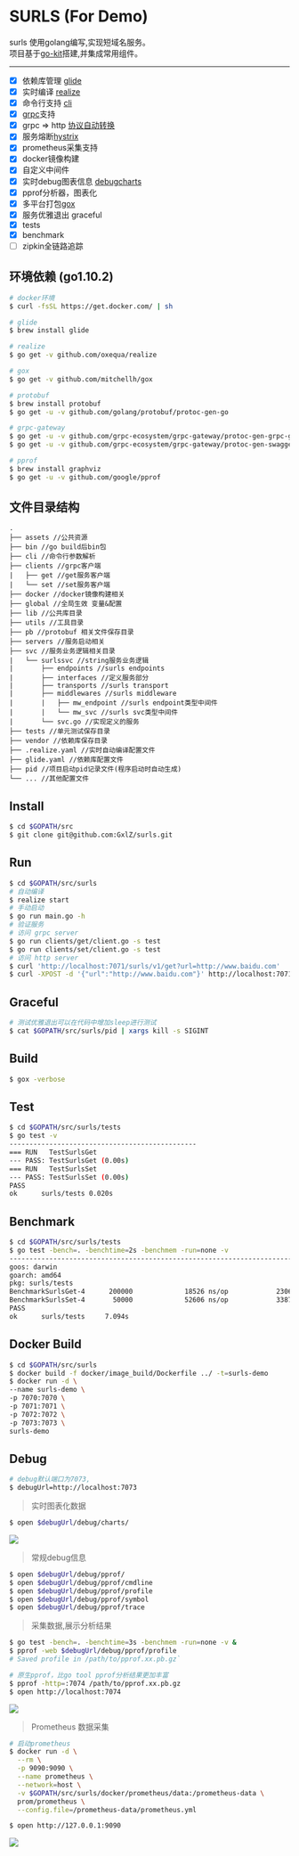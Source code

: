 # SURLS (For Demo)

surls 使用golang编写,实现短域名服务。  
项目基于[go-kit](https://github.com/go-kit/kit)搭建,并集成常用组件。

---

- [x] 依赖库管理 [glide](https://github.com/Masterminds/glide)
- [x] 实时编译 [realize](https://github.com/oxequa/realize)
- [x] 命令行支持 [cli](https://github.com/urfave/cli)
- [x] [grpc](https://github.com/grpc/grpc)支持 
- [x] grpc => http [协议自动转换](https://github.com/grpc-ecosystem/grpc-gateway)
- [x] 服务熔断[hystrix](https://github.com/afex/hystrix-go) 
- [x] prometheus采集支持
- [x] docker镜像构建
- [x] 自定义中间件
- [x] 实时debug图表信息 [debugcharts](https://github.com/mkevac/debugcharts)
- [x] pprof分析器，图表化
- [x] 多平台打包[gox](https://github.com/mitchellh/gox)
- [x] 服务优雅退出 graceful
- [x] tests
- [x] benchmark
- [ ] zipkin全链路追踪

## 环境依赖 (go1.10.2)
```bash
# docker环境
$ curl -fsSL https://get.docker.com/ | sh

# glide
$ brew install glide

# realize
$ go get -v github.com/oxequa/realize

# gox
$ go get -v github.com/mitchellh/gox

# protobuf
$ brew install protobuf
$ go get -u -v github.com/golang/protobuf/protoc-gen-go

# grpc-gateway
$ go get -u -v github.com/grpc-ecosystem/grpc-gateway/protoc-gen-grpc-gateway
$ go get -u -v github.com/grpc-ecosystem/grpc-gateway/protoc-gen-swagger

# pprof
$ brew install graphviz
$ go get -u -v github.com/google/pprof
```

## 文件目录结构
```
.
├── assets //公共资源
├── bin //go build后bin包
├── cli //命令行参数解析
├── clients //grpc客户端
|   ├── get //get服务客户端
|   └── set //set服务客户端
├── docker //docker镜像构建相关
├── global //全局生效 变量&配置
├── lib //公共库目录
├── utils //工具目录
├── pb //protobuf 相关文件保存目录
├── servers //服务启动相关
├── svc //服务业务逻辑相关目录
|   └── surlssvc //string服务业务逻辑
|       ├── endpoints //surls endpoints
|       ├── interfaces //定义服务部分
|       ├── transports //surls transport
|       ├── middlewares //surls middleware
|       |   ├── mw_endpoint //surls endpoint类型中间件
|       |   └── mw_svc //surls svc类型中间件
|       └── svc.go //实现定义的服务
├── tests //单元测试保存目录
├── vendor //依赖库保存目录
├── .realize.yaml //实时自动编译配置文件
├── glide.yaml //依赖库配置文件
├── pid //项目启动pid记录文件(程序启动时自动生成)
└── ... //其他配置文件

```

## Install
```bash
$ cd $GOPATH/src
$ git clone git@github.com:GxlZ/surls.git
```

## Run
```bash
$ cd $GOPATH/src/surls
# 自动编译
$ realize start
# 手动启动
$ go run main.go -h 
# 验证服务
# 访问 grpc server
$ go run clients/get/client.go -s test
$ go run clients/set/client.go -s test
# 访问 http server
$ curl 'http://localhost:7071/surls/v1/get?url=http://www.baidu.com'
$ curl -XPOST -d '{"url":"http://www.baidu.com"}' http://localhost:7071/surls/v1/set
```

## Graceful
```bash
# 测试优雅退出可以在代码中增加sleep进行测试
$ cat $GOPATH/src/surls/pid | xargs kill -s SIGINT
```

## Build
```bash
$ gox -verbose
```

## Test
```bash
$ cd $GOPATH/src/surls/tests
$ go test -v
-----------------------------------------------
=== RUN   TestSurlsGet
--- PASS: TestSurlsGet (0.00s)
=== RUN   TestSurlsSet
--- PASS: TestSurlsSet (0.00s)
PASS
ok  	surls/tests	0.020s

```

## Benchmark
```bash
$ cd $GOPATH/src/surls/tests
$ go test -bench=. -benchtime=2s -benchmem -run=none -v
----------------------------------------------------------------------------------------------------
goos: darwin
goarch: amd64
pkg: surls/tests
BenchmarkSurlsGet-4   	 200000             18526 ns/op            2306 B/op         41 allocs/op
BenchmarkSurlsSet-4   	  50000             52606 ns/op            3387 B/op         62 allocs/op
PASS
ok      surls/tests     7.094s
```

## Docker Build
```bash
$ cd $GOPATH/src/surls
$ docker build -f docker/image_build/Dockerfile ../ -t=surls-demo
$ docker run -d \
--name surls-demo \
-p 7070:7070 \
-p 7071:7071 \
-p 7072:7072 \
-p 7073:7073 \
surls-demo
```

## Debug
```bash
# debug默认端口为7073,
$ debugUrl=http://localhost:7073
```
>实时图表化数据
```bash
$ open $debugUrl/debug/charts/
```
<img src="assets/debug-charts.png" />

>常规debug信息
```bash
$ open $debugUrl/debug/pprof/
$ open $debugUrl/debug/pprof/cmdline
$ open $debugUrl/debug/pprof/profile
$ open $debugUrl/debug/pprof/symbol
$ open $debugUrl/debug/pprof/trace
```

>采集数据,展示分析结果
```bash
$ go test -bench=. -benchtime=3s -benchmem -run=none -v &
$ pprof -web $debugUrl/debug/pprof/profile
# Saved profile in /path/to/pprof.xx.pb.gz`
```

```bash
# 原生pprof，比go tool pprof分析结果更加丰富
$ pprof -http=:7074 /path/to/pprof.xx.pb.gz
$ open http://localhost:7074
```
<img src="assets/debug-pprof.png" />

>Prometheus 数据采集
```bash
# 启动prometheus
$ docker run -d \
  --rm \
  -p 9090:9090 \
  --name prometheus \
  --network=host \
  -v $GOPATH/src/surls/docker/prometheus/data:/prometheus-data \
  prom/prometheus \
  --config.file=/prometheus-data/prometheus.yml

$ open http://127.0.0.1:9090
```
<img src="assets/prometheus.png" />
